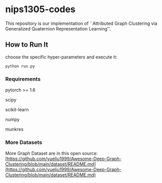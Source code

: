 # nips1305-codes

This repository is our implementation of ``Attributed Graph Clustering via Generalized Quaternion Representation Learning''.

## How to Run It

choose the specific hyper-parameters and execute it: 

```
python run.py
```

### Requirements 

pytorch >= 1.6

scipy 

scikit-learn

numpy 

munkres

### More Datasets
More Graph Dataset are in this open source: [https://github.com/yueliu1999/Awesome-Deep-Graph-Clustering/blob/main/dataset/README.md](https://github.com/yueliu1999/Awesome-Deep-Graph-Clustering/blob/main/dataset/README.md)

